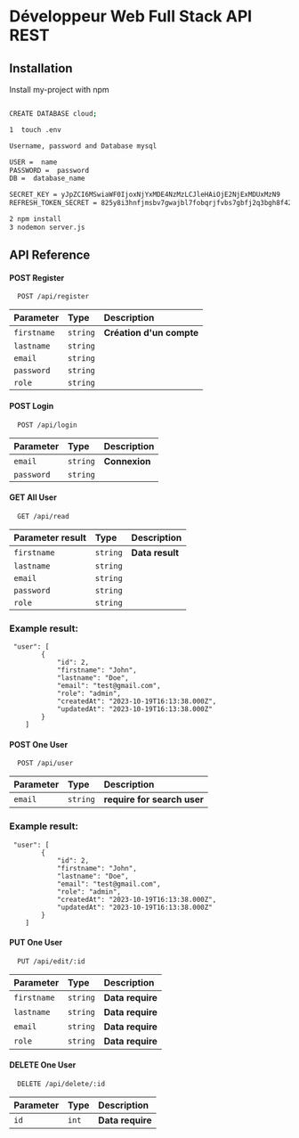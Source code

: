 
# Développeur Web Full Stack API REST


## Installation

Install my-project with npm

```bash

CREATE DATABASE cloud;

1  touch .env

Username, password and Database mysql

USER =  name
PASSWORD =  password
DB =  database_name

SECRET_KEY = yJpZCI6MSwiaWF0IjoxNjYxMDE4NzMzLCJleHAiOjE2NjExMDUxMzN9
REFRESH_TOKEN_SECRET = 825y8i3hnfjmsbv7gwajbl7fobqrjfvbs7gbfj2q3bgh8f42

2 npm install
3 nodemon server.js
```
    
## API Reference

#### POST Register

```http
  POST /api/register
```

| Parameter | Type     | Description                |
| :-------- | :------- | :------------------------- |
| `firstname` | `string` | **Création d'un compte** |
|  `lastname` | `string` |
| `email`     | `string` |
| `password`  | `string` |
| `role`      | `string` | 


#### POST Login

```http
  POST /api/login
```

| Parameter | Type     | Description                       |
| :-------- | :------- | :-------------------------------- |
| `email`      | `string` | **Connexion** |
| `password`   | `string`

#### GET All User

```http
  GET /api/read
```

| Parameter result | Type     | Description         |
| :-------- | :------- | :------------------------- |
| `firstname` | `string` | **Data result** |
|  `lastname` | `string` |
| `email`     | `string` |
| `password`  | `string` |
| `role`      | `string` |

### Example result:

```
 "user": [
        {
            "id": 2,
            "firstname": "John",
            "lastname": "Doe",
            "email": "test@gmail.com",
            "role": "admin",
            "createdAt": "2023-10-19T16:13:38.000Z",
            "updatedAt": "2023-10-19T16:13:38.000Z"
        }
    ]
```
#### POST One User

```http
  POST /api/user
```

| Parameter | Type     | Description         |
| :-------- | :------- | :------------------------- |
| `email`     | `string` | **require for search user**|

### Example result:

```
 "user": [
        {
            "id": 2,
            "firstname": "John",
            "lastname": "Doe",
            "email": "test@gmail.com",
            "role": "admin",
            "createdAt": "2023-10-19T16:13:38.000Z",
            "updatedAt": "2023-10-19T16:13:38.000Z"
        }
    ]
```
#### PUT One User

```http
  PUT /api/edit/:id
```

| Parameter | Type     | Description         |
| :-------- | :------- | :------------------------- |
| `firstname` | `string` | **Data require** |
|  `lastname` | `string` | **Data require** |
| `email`     | `string` | **Data require** |
| `role`      | `string` | **Data require** |

#### DELETE One User

```http
  DELETE /api/delete/:id
```

| Parameter | Type     | Description         |
| :-------- | :------- | :------------------------- |
| `id` | `int` | **Data require** |
